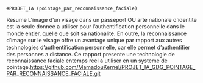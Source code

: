                                                 
                                                                    #PROJET_IA (pointage_par_reconnaissance_faciale)

 
Resume
L’image d’un visage dans un passeport OU arte nationale d'identite est la seule donnee a utiliser pour l’authentiﬁcation personnelle dans le monde entier, quelle que soit sa nationalite. En outre, la reconnaissance d’image sur le visage oﬀre un avantage unique par rapport aux autres technologies d’authentiﬁcation personnelle, car elle permet d’authentiﬁer des personnes a distance. Ce rapport presente une technologie de reconnaissance faciale entemps reel a utiliser en un systeme de pointage.https://github.com/MamadouKernel/PROJET_IA_GDG_POINTAGE_PAR_RECONNAISSANCE_FACIALE.git